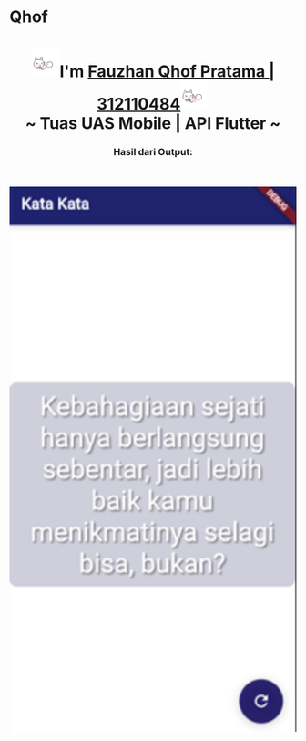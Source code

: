 # Qhof
<div align="center">
  <h1><img src="cat.gif" width="50px" height="50px">I'm <a href='https://www.instagram.com/qhof.zn/'>Fauzhan Qhof Pratama | 312110484</a><img src="cat.gif" width="50px" height="50px"><br/>~ Tuas UAS Mobile | API Flutter ~</h1>
  <h3>Hasil dari Output:</h3>
</div>

<br/>
<br/>

<div align = "center">
  <img src="output.png" width = 1000px >
</div>

<br/>
<br/>